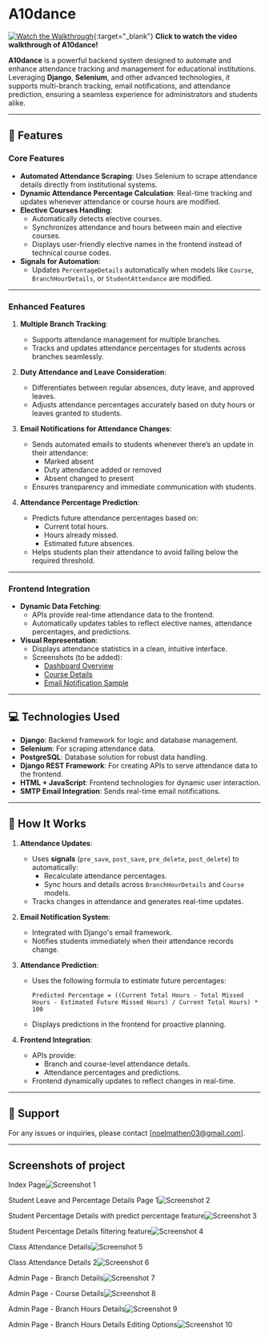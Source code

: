 # A10dance

[![Watch the Walkthrough](https://img.youtube.com/vi/4Y2YtqheJu4/maxresdefault.jpg)](https://www.youtube.com/watch?v=4Y2YtqheJu4&ab_channel=NoelMathenEldho){:target="_blank"}
**Click to watch the video walkthrough of A10dance!**

**A10dance** is a powerful backend system designed to automate and enhance attendance tracking and management for educational institutions. Leveraging **Django**, **Selenium**, and other advanced technologies, it supports multi-branch tracking, email notifications, and attendance prediction, ensuring a seamless experience for administrators and students alike.

---

## 🚀 Features

### **Core Features**

- **Automated Attendance Scraping**: Uses Selenium to scrape attendance details directly from institutional systems.
- **Dynamic Attendance Percentage Calculation**: Real-time tracking and updates whenever attendance or course hours are modified.
- **Elective Courses Handling**:
  - Automatically detects elective courses.
  - Synchronizes attendance and hours between main and elective courses.
  - Displays user-friendly elective names in the frontend instead of technical course codes.
- **Signals for Automation**:
  - Updates `PercentageDetails` automatically when models like `Course`, `BranchHourDetails`, or `StudentAttendance` are modified.

---

### **Enhanced Features**

1. **Multiple Branch Tracking**:

   - Supports attendance management for multiple branches.
   - Tracks and updates attendance percentages for students across branches seamlessly.
2. **Duty Attendance and Leave Consideration**:

   - Differentiates between regular absences, duty leave, and approved leaves.
   - Adjusts attendance percentages accurately based on duty hours or leaves granted to students.
3. **Email Notifications for Attendance Changes**:

   - Sends automated emails to students whenever there’s an update in their attendance:
     - Marked absent
     - Duty attendance added or removed
     - Absent changed to present
   - Ensures transparency and immediate communication with students.
4. **Attendance Percentage Prediction**:

   - Predicts future attendance percentages based on:
     - Current total hours.
     - Hours already missed.
     - Estimated future absences.
   - Helps students plan their attendance to avoid falling below the required threshold.

---

### **Frontend Integration**

- **Dynamic Data Fetching**:
  - APIs provide real-time attendance data to the frontend.
  - Automatically updates tables to reflect elective names, attendance percentages, and predictions.
- **Visual Representation**:
  - Displays attendance statistics in a clean, intuitive interface.
  - Screenshots (to be added):
    - [Dashboard Overview](screenshots/dashboard_overview.png)
    - [Course Details](screenshots/course_details.png)
    - [Email Notification Sample](screenshots/email_notification_sample.png)

---

## 💻 Technologies Used

- **Django**: Backend framework for logic and database management.
- **Selenium**: For scraping attendance data.
- **PostgreSQL**: Database solution for robust data handling.
- **Django REST Framework**: For creating APIs to serve attendance data to the frontend.
- **HTML + JavaScript**: Frontend technologies for dynamic user interaction.
- **SMTP Email Integration**: Sends real-time email notifications.

---

## 📖 How It Works

1. **Attendance Updates**:

   - Uses **signals** (`pre_save`, `post_save`, `pre_delete`, `post_delete`) to automatically:
     - Recalculate attendance percentages.
     - Sync hours and details across `BranchHourDetails` and `Course` models.
   - Tracks changes in attendance and generates real-time updates.
2. **Email Notification System**:

   - Integrated with Django's email framework.
   - Notifies students immediately when their attendance records change.
3. **Attendance Prediction**:

   - Uses the following formula to estimate future percentages:
     ```
     Predicted Percentage = ((Current Total Hours - Total Missed Hours - Estimated Future Missed Hours) / Current Total Hours) * 100
     ```
   - Displays predictions in the frontend for proactive planning.
4. **Frontend Integration**:

   - APIs provide:
     - Branch and course-level attendance details.
     - Attendance percentages and predictions.
   - Frontend dynamically updates to reflect changes in real-time.

---

## 📖 Support
For any issues or inquiries, please contact [noelmathen03@gmail.com].

---

## Screenshots of project

Index Page![Screenshot 1](https://github.com/noelmathen/A10dance/blob/main/Walkthoughs%20and%20Screenshots/Screenshot%201.jpg)

Student Leave and Percentage Details Page 1![Screenshot 2](https://github.com/noelmathen/A10dance/blob/main/Walkthoughs%20and%20Screenshots/Screenshot%202.jpg)

Student Percentage Details with predict percentage feature![Screenshot 3](https://github.com/noelmathen/A10dance/blob/main/Walkthoughs%20and%20Screenshots/Screenshot%203.jpg)

Student Percentage Details filtering feature![Screenshot 4](https://github.com/noelmathen/A10dance/blob/main/Walkthoughs%20and%20Screenshots/Screenshot%204.jpg)

Class Attendance Details![Screenshot 5](https://github.com/noelmathen/A10dance/blob/main/Walkthoughs%20and%20Screenshots/Screenshot%205.jpg)

Class Attendance Details 2![Screenshot 6](https://github.com/noelmathen/A10dance/blob/main/Walkthoughs%20and%20Screenshots/Screenshot%206.jpg)

Admin Page - Branch Details![Screenshot 7](https://github.com/noelmathen/A10dance/blob/main/Walkthoughs%20and%20Screenshots/Screenshot%207.jpg)

Admin Page - Course Details![Screenshot 8](https://github.com/noelmathen/A10dance/blob/main/Walkthoughs%20and%20Screenshots/Screenshot%208.jpg)

Admin Page - Branch Hours Details![Screenshot 9](https://github.com/noelmathen/A10dance/blob/main/Walkthoughs%20and%20Screenshots/Screenshot%209.jpg)

Admin Page - Branch Hours Details Editing Options![Screenshot 10](https://github.com/noelmathen/A10dance/blob/main/Walkthoughs%20and%20Screenshots/Screenshot%2010.jpg)
